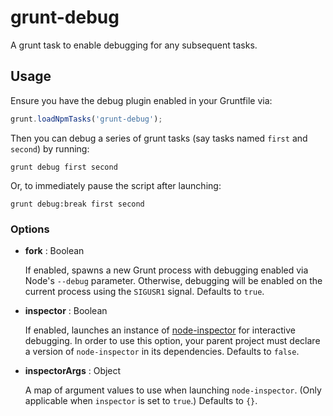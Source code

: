 grunt-debug
===========

A grunt task to enable debugging for any subsequent tasks.

Usage
-----

Ensure you have the debug plugin enabled in your Gruntfile via:

```js
grunt.loadNpmTasks('grunt-debug');
```

Then you can debug a series of grunt tasks (say tasks named `first` and `second`) by running:

```shell
grunt debug first second
```

Or, to immediately pause the script after launching:

```shell
grunt debug:break first second
```

### Options ###

* __fork__ : Boolean

  If enabled, spawns a new Grunt process with debugging enabled via Node's `--debug` parameter. Otherwise, debugging will be enabled on the current process using the `SIGUSR1` signal. Defaults to `true`.

* __inspector__ : Boolean

  If enabled, launches an instance of [node-inspector](https://github.com/node-inspector/node-inspector) for interactive debugging. In order to use this option, your parent project must declare a version of `node-inspector` in its dependencies. Defaults to `false`.

* __inspectorArgs__ : Object

  A map of argument values to use when launching `node-inspector`. (Only applicable when `inspector` is set to `true`.) Defaults to `{}`.
